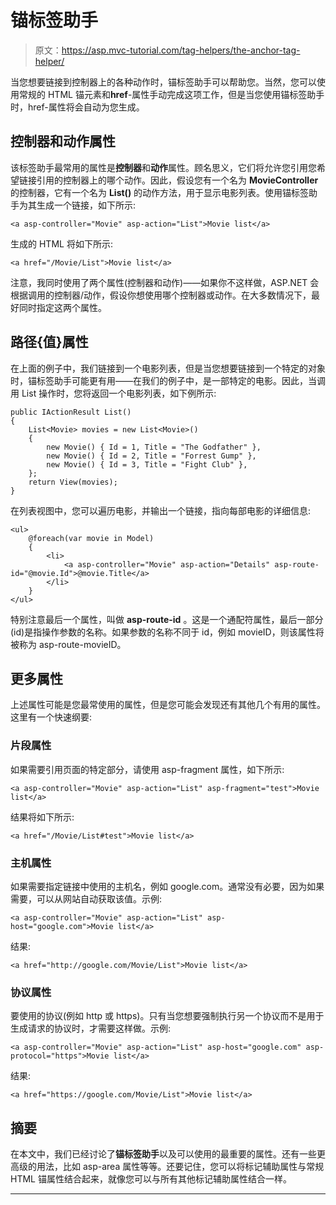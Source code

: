 # 锚标签助手

> 原文：<https://asp.mvc-tutorial.com/tag-helpers/the-anchor-tag-helper/>

当您想要链接到控制器上的各种动作时，锚标签助手可以帮助您。当然，您可以使用常规的 HTML 锚元素和**href**-属性手动完成这项工作，但是当您使用锚标签助手时，href-属性将会自动为您生成。

## 控制器和动作属性

该标签助手最常用的属性是**控制器**和**动作**属性。顾名思义，它们将允许您引用您希望链接引用的控制器上的哪个动作。因此，假设您有一个名为 **MovieController** 的控制器，它有一个名为 **List()** 的动作方法，用于显示电影列表。使用锚标签助手为其生成一个链接，如下所示:

```
<a asp-controller="Movie" asp-action="List">Movie list</a>
```

生成的 HTML 将如下所示:

```
<a href="/Movie/List">Movie list</a>
```

<input type="hidden" name="IL_IN_ARTICLE">

注意，我同时使用了两个属性(控制器和动作)——如果你不这样做，ASP.NET 会根据调用的控制器/动作，假设你想使用哪个控制器或动作。在大多数情况下，最好同时指定这两个属性。

## 路径{值}属性

在上面的例子中，我们链接到一个电影列表，但是当您想要链接到一个特定的对象时，锚标签助手可能更有用——在我们的例子中，是一部特定的电影。因此，当调用 List 操作时，您将返回一个电影列表，如下例所示:

```
public IActionResult List()
{
	List<Movie> movies = new List<Movie>()
	{
		new Movie() { Id = 1, Title = "The Godfather" },
		new Movie() { Id = 2, Title = "Forrest Gump" },
		new Movie() { Id = 3, Title = "Fight Club" },
	};
	return View(movies);
}
```

在列表视图中，您可以遍历电影，并输出一个链接，指向每部电影的详细信息:

```
<ul>
    @foreach(var movie in Model)
    {
        <li>
            <a asp-controller="Movie" asp-action="Details" asp-route-id="@movie.Id">@movie.Title</a>
        </li>
    }
</ul>
```

特别注意最后一个属性，叫做 **asp-route-id** 。这是一个通配符属性，最后一部分(id)是指操作参数的名称。如果参数的名称不同于 id，例如 movieID，则该属性将被称为 asp-route-movieID。

## 更多属性

上述属性可能是您最常使用的属性，但是您可能会发现还有其他几个有用的属性。这里有一个快速纲要:

### 片段属性

如果需要引用页面的特定部分，请使用 asp-fragment 属性，如下所示:

```
<a asp-controller="Movie" asp-action="List" asp-fragment="test">Movie list</a>
```

结果将如下所示:

```
<a href="/Movie/List#test">Movie list</a>
```

### 主机属性

如果需要指定链接中使用的主机名，例如 google.com。通常没有必要，因为如果需要，可以从网站自动获取该值。示例:

```
<a asp-controller="Movie" asp-action="List" asp-host="google.com">Movie list</a>
```

结果:

```
<a href="http://google.com/Movie/List">Movie list</a>
```

### 协议属性

要使用的协议(例如 http 或 https)。只有当您想要强制执行另一个协议而不是用于生成请求的协议时，才需要这样做。示例:

```
<a asp-controller="Movie" asp-action="List" asp-host="google.com" asp-protocol="https">Movie list</a>
```

结果:

```
<a href="https://google.com/Movie/List">Movie list</a>
```

## 摘要

在本文中，我们已经讨论了**锚标签助手**以及可以使用的最重要的属性。还有一些更高级的用法，比如 asp-area 属性等等。还要记住，您可以将标记辅助属性与常规 HTML 锚属性结合起来，就像您可以与所有其他标记辅助属性结合一样。

* * *